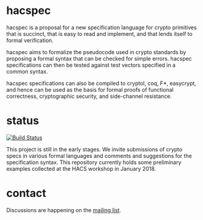 # hacspec

hacspec is a proposal for a new specification language for crypto primitives that is succinct, that is easy to read and implement, and that lends itself to formal verification.

hacspec aims to formalize the pseudocode used in crypto standards by proposing a formal syntax that can be checked for simple errors. hacspec specifications can then be tested against test vectors specified in a common syntax.

hacspec specifications can also be compiled to cryptol, coq, F*, easycrypt, and hence can be used as the basis for formal proofs of functional correctness, cryptographic security, and side-channel resistance.


# status

[![Build Status](https://travis-ci.org/HACS-workshop/hacspec.svg?branch=master)](https://travis-ci.org/HACS-workshop/hacspec)

This project is still in the early stages. We invite submissions of crypto specs in various formal languages and comments and suggestions for the specification syntax. This repository currently holds some preliminary examples collected at the HACS workshop in January 2018.

# contact

Discussions are happening on the [mailing list](https://moderncrypto.org/mailman/listinfo/hacspec).

